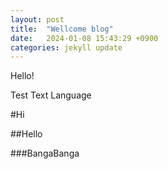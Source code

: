 ```yaml
---
layout: post
title:  "Wellcome blog"
date:   2024-01-08 15:43:29 +0900
categories: jekyll update
---
```

Hello!

Test Text Language

#Hi

##Hello

###BangaBanga
